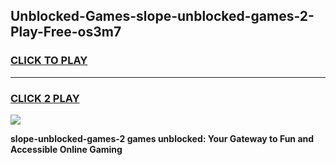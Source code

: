 
## Unblocked-Games-slope-unblocked-games-2-Play-Free-os3m7
<h3>
<a href="https://premium76.site?title=slope-unblocked-games-2&ref=20M">CLICK TO PLAY</a></h3>
<hr>

<h3>
<a href="https://premium76.site?title=slope-unblocked-games-2&ref=20M">CLICK 2 PLAY</a>
  
</h3>

<a href="https://premium76.site?title=slope-unblocked-games-2&ref=19M"><img src="https://clearcache.store/games.png"></a>


**slope-unblocked-games-2 games unblocked: Your Gateway to Fun and Accessible Online Gaming**
